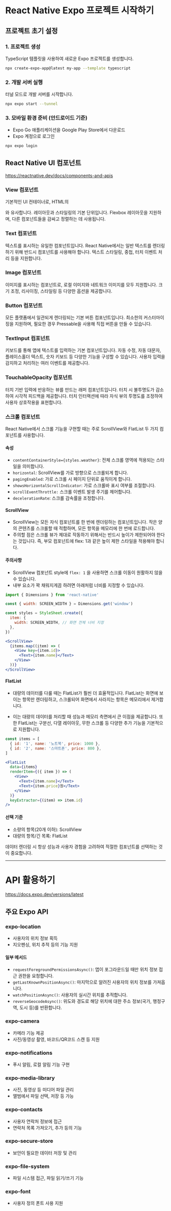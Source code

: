 # React Native Expo 프로젝트 시작하기

## 프로젝트 초기 설정

### 1. 프로젝트 생성

TypeScript 템플릿을 사용하여 새로운 Expo 프로젝트를 생성합니다.

```bash
npx create-expo-app@latest my-app --template typescript
```

### 2. 개발 서버 실행

터널 모드로 개발 서버를 시작합니다.

```bash
npx expo start --tunnel
```

### 3. 모바일 환경 준비 (안드로이드 기준)

- Expo Go 애플리케이션을 Google Play Store에서 다운로드
- Expo 계정으로 로그인

```bash
npx expo login
```

## React Native UI 컴포넌트

https://reactnative.dev/docs/components-and-apis

### View 컴포넌트

기본적인 UI 컨테이너로, HTML의 <div>와 유사합니다. 레이아웃과 스타일링의 기본 단위입니다. Flexbox 레이아웃을 지원하며, 다른 컴포넌트들을 감싸고 정렬하는 데 사용됩니다.

### Text 컴포넌트

텍스트를 표시하는 유일한 컴포넌트입니다. React Native에서는 일반 텍스트를 렌더링하기 위해 반드시 <Text> 컴포넌트를 사용해야 합니다. 텍스트 스타일링, 중첩, 터치 이벤트 처리 등을 지원합니다.

### Image 컴포넌트

이미지를 표시하는 컴포넌트로, 로컬 이미지와 네트워크 이미지를 모두 지원합니다. 크기 조정, 리사이징, 스타일링 등 다양한 옵션을 제공합니다.

### Button 컴포넌트

모든 플랫폼에서 일관되게 렌더링되는 기본 버튼 컴포넌트입니다. 최소한의 커스터마이징을 지원하며, 필요한 경우 Pressable을 사용해 직접 버튼을 만들 수 있습니다.

### TextInput 컴포넌트

키보드를 통해 앱에 텍스트를 입력하는 기본 컴포넌트입니다. 자동 수정, 자동 대문자, 플레이스홀더 텍스트, 숫자 키보드 등 다양한 기능을 구성할 수 있습니다. 사용자 입력을 감지하고 처리하는 여러 이벤트를 제공합니다.

### TouchableOpacity 컴포넌트

터치 기반 입력에 반응하는 뷰를 만드는 래퍼 컴포넌트입니다. 터치 시 불투명도가 감소하여 시각적 피드백을 제공합니다. 터치 인터랙션에 따라 자식 뷰의 투명도를 조정하여 사용자 상호작용을 표현합니다.

### 스크롤 컴포넌트

React Native에서 스크롤 기능을 구현할 때는 주로 ScrollView와 FlatList 두 가지 컴포넌트를 사용합니다.

#### <ScrollView> 속성

- `contentContainerStyle={styles.weather}`: 전체 스크롤 영역에 적용되는 스타일을 의미합니다.
- `horizontal`: ScrollView를 가로 방향으로 스크롤되게 합니다.
- `pagingEnabled`: 가로 스크롤 시 페이지 단위로 움직이게 합니다.
- `showsHorizontalScrollIndicator`: 가로 스크롤바 표시 여부를 조절합니다.
- `scrollEventThrottle:` 스크롤 이벤트 발생 주기를 제어합니다.
- `decelerationRate`: 스크롤 감속률을 조정합니다.

#### ScrollView

- ScrollView는 모든 자식 컴포넌트를 한 번에 렌더링하는 컴포넌트입니다. 작은 양의 콘텐츠를 스크롤할 때 적합하며, 모든 항목을 메모리에 한 번에 로드합니다.
- 주의할 점은 스크롤 뷰가 제대로 작동하기 위해서는 반드시 높이가 제한되어야 한다는 것입니다. 즉, 부모 컴포넌트에 flex: 1과 같은 높이 제한 스타일을 적용해야 합니다.

#### 주의사항

- ScrollView 컴포넌트 style에 `flex: 1` 을 사용하면 스크롤 이동이 원활하지 않을 수 있습니다.
- 내부 요소가 꽉 채워지게끔 하려면 아래처럼 너비를 지정할 수 있습니다.

```jsx
import { Dimensions } from 'react-native'

const { width: SCREEN_WIDTH } = Dimensions.get('window')

const styles = StyleSheet.create({
  item: {
    width: SCREEN_WIDTH, // 화면 전체 너비 지정
  },
})
```

```jsx
<ScrollView>
  {items.map((item) => (
    <View key={item.id}>
      <Text>{item.name}</Text>
    </View>
  ))}
</ScrollView>
```

#### FlatList

- 대량의 데이터를 다룰 때는 FlatList가 훨씬 더 효율적입니다. FlatList는 화면에 보이는 항목만 렌더링하고, 스크롤되어 화면에서 사라지는 항목은 메모리에서 제거합니다.

- 이는 대량의 데이터를 처리할 때 성능과 메모리 측면에서 큰 이점을 제공합니다. 또한 FlatList는 구분선, 다열 레이아웃, 무한 스크롤 등 다양한 추가 기능을 기본적으로 지원합니다.

```jsx
const items = [
  { id: '1', name: '노트북', price: 1000 },
  { id: '2', name: '스마트폰', price: 800 },
]
```

```jsx
<FlatList
  data={items}
  renderItem={({ item }) => (
    <View>
      <Text>{item.name}</Text>
      <Text>{item.price}원</Text>
    </View>
  )}
  keyExtractor={(item) => item.id}
/>
```

#### 선택 기준

- 소량의 항목(20개 이하): ScrollView
- 대량의 항목/긴 목록: FlatList

데이터 렌더링 시 항상 성능과 사용자 경험을 고려하여 적절한 컴포넌트를 선택하는 것이 중요합니다.

---

# API 활용하기

https://docs.expo.dev/versions/latest

## 주요 Expo API

### expo-location

- 사용자의 위치 정보 획득
- 지오펜싱, 위치 추적 등의 기능 지원

#### 일부 메서드

- `requestForegroundPermissionsAsync()`: 앱이 포그라운드일 때만 위치 정보 접근 권한을 요청합니다.
- `getLastKnownPositionAsync()`: 마지막으로 알려진 사용자의 위치 정보를 가져옵니다.
- `watchPositionAsync()`: 사용자의 실시간 위치를 추적합니다.
- `reverseGeocodeAsync()`: 위도와 경도로 해당 위치에 대한 주소 정보(국가, 행정구역, 도시 등)를 반환합니다.

### expo-camera

- 카메라 기능 제공
- 사진/동영상 촬영, 바코드/QR코드 스캔 등 지원

### expo-notifications

- 푸시 알림, 로컬 알림 기능 구현

### expo-media-library

- 사진, 동영상 등 미디어 파일 관리
- 앨범에서 파일 선택, 저장 등 가능

### expo-contacts

- 사용자 연락처 정보에 접근
- 연락처 목록 가져오기, 추가 등의 기능

### expo-secure-store

- 보안이 필요한 데이터 저장 및 관리

### expo-file-system

- 파일 시스템 접근, 파일 읽기/쓰기 기능

### expo-font

- 사용자 정의 폰트 사용 지원
